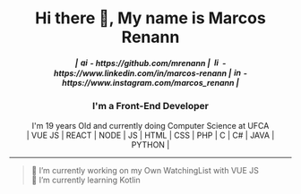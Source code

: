 <h1 align="center">
Hi there 👋, My name is Marcos Renann
</h1>
<h5 align="center">
| <img src='https://cdn.jsdelivr.net/npm/simple-icons@3.0.1/icons/github.svg' alt='github' height='15'> - https://github.com/mrenann |
<img src='https://cdn.jsdelivr.net/npm/simple-icons@3.0.1/icons/linkedin.svg' alt='linkedin' height='15'> - https://www.linkedin.com/in/marcos-renann |
<img src='https://cdn.jsdelivr.net/npm/simple-icons@3.0.1/icons/instagram.svg' alt='instagram' height='15'> - https://www.instagram.com/marcos_renann |
</h5>

<h3 align="center"> I'm a Front-End Developer</h3>
<p align="center">I'm 19 years Old and currently doing Computer Science at UFCA <br/>
| VUE JS | REACT | NODE | JS | HTML | CSS | PHP | C | C# | JAVA | PYTHON | </p>
<hr/>


> 🔭 I’m currently working on my Own WatchingList with VUE JS <br/>
 🌱 I’m currently learning Kotlin 


